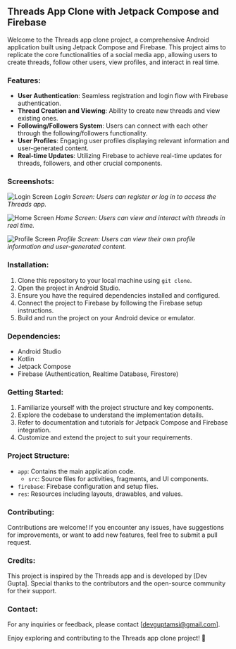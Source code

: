 ## Threads App Clone with Jetpack Compose and Firebase

Welcome to the Threads app clone project, a comprehensive Android application built using Jetpack Compose and Firebase. This project aims to replicate the core functionalities of a social media app, allowing users to create threads, follow other users, view profiles, and interact in real time.

### Features:

- **User Authentication**: Seamless registration and login flow with Firebase authentication.
- **Thread Creation and Viewing**: Ability to create new threads and view existing ones.
- **Following/Followers System**: Users can connect with each other through the following/followers functionality.
- **User Profiles**: Engaging user profiles displaying relevant information and user-generated content.
- **Real-time Updates**: Utilizing Firebase to achieve real-time updates for threads, followers, and other crucial components.

### Screenshots:

![Login Screen](screenshots/login_screen.png)
*Login Screen: Users can register or log in to access the Threads app.*

![Home Screen](screenshots/home_screen.png)
*Home Screen: Users can view and interact with threads in real time.*

![Profile Screen](screenshots/profile_screen.png)
*Profile Screen: Users can view their own profile information and user-generated content.*

### Installation:

1. Clone this repository to your local machine using `git clone`.
2. Open the project in Android Studio.
3. Ensure you have the required dependencies installed and configured.
4. Connect the project to Firebase by following the Firebase setup instructions.
5. Build and run the project on your Android device or emulator.

### Dependencies:

- Android Studio
- Kotlin
- Jetpack Compose
- Firebase (Authentication, Realtime Database, Firestore)

### Getting Started:

1. Familiarize yourself with the project structure and key components.
2. Explore the codebase to understand the implementation details.
3. Refer to documentation and tutorials for Jetpack Compose and Firebase integration.
4. Customize and extend the project to suit your requirements.

### Project Structure:

- `app`: Contains the main application code.
  - `src`: Source files for activities, fragments, and UI components.
- `firebase`: Firebase configuration and setup files.
- `res`: Resources including layouts, drawables, and values.

### Contributing:

Contributions are welcome! If you encounter any issues, have suggestions for improvements, or want to add new features, feel free to submit a pull request.

### Credits:

This project is inspired by the Threads app and is developed by [Dev Gupta]. Special thanks to the contributors and the open-source community for their support.


### Contact:

For any inquiries or feedback, please contact [devguptamsi@gmail.com].

Enjoy exploring and contributing to the Threads app clone project! 🚀
